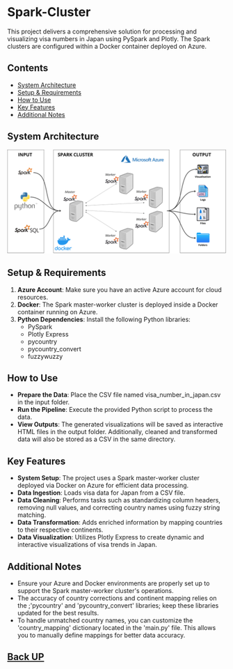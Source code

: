 # Spark-Cluster

This project delivers a comprehensive solution for processing and visualizing visa numbers in Japan using PySpark and Plotly. The Spark clusters are configured within a Docker container deployed on Azure.

## Contents
- [System Architecture](#system-architecture)
- [Setup & Requirements](#setup--requirements)
- [How to Use](#how-to-use)
- [Key Features](#key-features)
- [Additional Notes](#additional-notes)

## System Architecture
![System Architecture](assets/Sparkcluster_architecture.png)

## Setup & Requirements
1. **Azure Account**: Make sure you have an active Azure account for cloud resources.
2. **Docker**: The Spark master-worker cluster is deployed inside a Docker container running on Azure.
3. **Python Dependencies**: Install the following Python libraries:
   - PySpark
   - Plotly Express
   - pycountry
   - pycountry_convert
   - fuzzywuzzy

## How to Use
- **Prepare the Data**: Place the CSV file named visa_number_in_japan.csv in the input folder.
- **Run the Pipeline**: Execute the provided Python script to process the data.
- **View Outputs**: The generated visualizations will be saved as interactive HTML files in the output folder. Additionally, cleaned and transformed data will also be stored as a CSV in the same directory.

## Key Features
- **System Setup**: The project uses a Spark master-worker cluster deployed via Docker on Azure for efficient data processing.
- **Data Ingestion**: Loads visa data for Japan from a CSV file.
- **Data Cleaning**: Performs tasks such as standardizing column headers, removing null values, and correcting country names using fuzzy string matching.
- **Data Transformation**: Adds enriched information by mapping countries to their respective continents.
- **Data Visualization**: Utilizes Plotly Express to create dynamic and interactive visualizations of visa trends in Japan.

## Additional Notes
- Ensure your Azure and Docker environments are properly set up to support the Spark master-worker cluster's operations.
- The accuracy of country corrections and continent mapping relies on the ;'pycountry' and 'pycountry_convert' libraries; keep these libraries updated for the best results.
- To handle unmatched country names, you can customize the 'country_mapping' dictionary located in the 'main.py' file. This allows you to manually define mappings for better data accuracy.

## [Back UP](#spark-cluster)